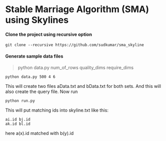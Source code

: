 # Stable Marriage Algorithm (SMA) using Skylines

#### Clone the project using recursive option
  
	git clone --recursive https://github.com/sudkumar/sma_skyline

#### Generate sample data files

> python data.py num\_of\_rows quality\_dims require\_dims

	python data.py 500 4 6

This will create two files aData.txt and bData.txt for both sets. And this will also create the query file. Now run

	python run.py

This will put matching ids into skyline.txt like this:

	ai.id bj.id
	ak.id bl.id

here a(x).id matched with b(y).id  